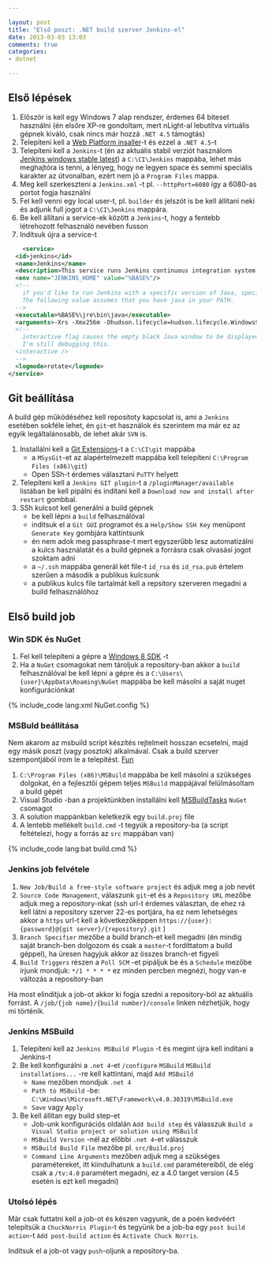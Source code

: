 ```yaml
---

layout: post
title: "Első poszt: .NET build szerver Jenkins-el"
date: 2013-03-03 13:03
comments: true
categories: 
- dotnet

---
```


Első lépések
------------

1. Először is kell egy Windows 7 alap rendszer, érdemes 64 biteset használni (én elsőre XP-re gondoltam, mert nLight-al lebutítva virtuális gépnek kiváló, csak nincs már hozzá `.NET 4.5` támogtás)
2. Telepíteni kell a [Web Platform insaller](http://go.microsoft.com/fwlink/?LinkID=145505)-t és ezzel a `.NET 4.5`-t
3. Telepíteni kell a `Jenkins`-t (én az aktuális stabil verziót használom [Jenkins windows stable latest](http://mirrors.jenkins-ci.org/windows-stable/latest)) a `C:\CI\Jenkins` mappába, lehet más meghajtóra is tenni, a lényeg, hogy ne legyen space és semmi speciális karakter az útvonalban, ezért nem jó a `Program Files` mappa.
4. Meg kell szerkeszteni a `Jenkins.xml` -t pl. `--httpPort=6080` így a 6080-as portot fogja használni  
5. Fel kell venni egy local user-t, pl. `builder` és jelszót is be kell állítani neki és adjunk full jogot a `C:\CI\Jenkins` mappára.
6. Be kell állítani a service-ek között a `Jenkins`-t, hogy a fentebb létrehozott felhasználó nevében fusson
7. Indítsuk újra a service-t
``` xml Jenkins config
	<service>
  <id>jenkins</id>
  <name>Jenkins</name>
  <description>This service runs Jenkins continuous integration system.</description>
  <env name="JENKINS_HOME" value="%BASE%"/>
  <!--
    if you'd like to run Jenkins with a specific version of Java, specify a full path to java.exe.
    The following value assumes that you have java in your PATH.
  -->
  <executable>%BASE%\jre\bin\java</executable>
  <arguments>-Xrs -Xmx256m -Dhudson.lifecycle=hudson.lifecycle.WindowsServiceLifecycle -jar "%BASE%\jenkins.war" --httpPort=6080</arguments>
  <!--
    interactive flag causes the empty black Java window to be displayed.
    I'm still debugging this.
  <interactive />
  -->
  <logmode>rotate</logmode>
</service>
```
<!--more-->

Git beállítása
--------------

A build gép működéséhez kell repositoty kapcsolat is, ami a `Jenkins` esetében sokféle lehet, én `git`-et használok és szerintem ma már ez az egyik legáltalánosabb, de lehet akár `SVN` is.

1. Installálni kell a [Git Extensions](http://code.google.com/p/gitextensions/downloads/list)-t a `C:\CI\git` mappába 
	- a `MSysGit`-et az alapértelmezett mappába kell telepíteni `C:\Program Files (x86)\git`)
	- Open SSh-t érdemes választani `PuTTY` helyett
2. Telepíteni kell a `Jenkins GIT plugin`-t a `/pluginManager/available` listában be kell pipálni és indítani kell a `Download now and install after restart` gombbal.
3. SSh kulcsot kell generálni a build gépnek
	- be kell lépni a `build` felhasználóval
	- indítsuk el a `Git GUI` programot és a `Help/Show SSH Key` menüpont `Generate Key` gombjára kattintsunk
	- én nem adok meg passphrase-t mert egyszerűbb lesz automatizálni a kulcs használatát és a build gépnek a forrásra csak olvasási jogot szoktam adni
	- a `~/.ssh` mappába generál két file-t `id_rsa` és `id_rsa.pub` értelem szerűen a második a publikus kulcsunk
	- a publikus kulcs file tartalmát kell a repsitory szerveren megadni a build felhasználóhoz

Első build job
--------------

### Win SDK és NuGet

1. Fel kell telepíteni a gépre a [Windows 8 SDK](http://msdn.microsoft.com/en-us/windows/desktop/hh852363.aspx) -t
2. Ha a `NuGet` csomagokat nem tároljuk a repository-ban akkor a `build` felhasználóval be kell lépni a gépre és a `C:\Users\{user}\AppData\Roaming\NuGet` mappába be kell másolni a saját nuget konfigurációnkat  

{% include_code lang:xml NuGet.config %}

### MSBuld beállítása

Nem akarom az msbuild script készítés rejtelmeit hosszan ecsetelni, majd egy másik poszt (vagy posztok) alkalmával. Csak a build szerver szempontjából írom le a telepítést. [Fun](http://devopsreactions.tumblr.com/post/44210497845/visiting-the-guy-that-wrote-the-build-scripts)

1. `C:\Program Files (x86)\MSBuild` mappába be kell másolni a szükséges dolgokat, én a fejlesztői gépem teljes `MSBuild` mappájával felülmásoltam a build gépét
2. Visual Studio -ban a projektünkben installálni kell [MSBuildTasks](http://nuget.org/packages/MSBuildTasks/) `NuGet` csomagot
3. A solution mappánkban keletkezik egy `build.proj` file
4. A lentebb mellékelt `build.cmd` -t tegyük a repository-ba (a script feltételezi, hogy a forrás az `src` mappában van)

{% include_code lang:bat build.cmd %}

### Jenkins job felvétele

1. `New Job/Build a free-style software project` és adjuk meg a job nevét
2. `Source Code Management`, válaszunk `git`-et és a `Repository URL` mezőbe adjuk meg a repository-nkat (ssh url-t érdemes választan, de ehez rá kell látni a repository szerver 22-es portjára, ha ez nem lehetséges akkor a `https` url-t kell a következőképpen `https://{user}:{password}@{git server}/{repository}.git` )
3. `Branch Specifier` mezőbe a build branch-et kell megadni (én mindíg saját branch-ben dolgozom és csak a `master`-t fordíttatom a build géppel), ha üresen hagyjuk akkor az összes branch-et figyeli
4. `Build Triggers` részen a `Poll SCM` -et pipáljuk be és a `Schedule` mezőbe írjunk mondjuk: `*/1 * * * *` ez minden percben megnézi, hogy van-e változás a repository-ban

Ha most elindítjuk a job-ot akkor ki fogja szedni a repository-ból az aktuális forrást. A `/job/{job name}/{build number}/console` linken nézhetjük, hogy mi történik.

### Jenkins MSBuild

1. Telepíteni kell az `Jenkins MSBuild Plugin` -t és megint újra kell indítani a Jenkins-t
2. Be kell konfigurálni a `.net 4`-et	`/configure` `MSBuild` `MSBuild installations...` -re kell kattintani, majd `Add MSBuild`
	- `Name` mezőben mondjuk `.net 4`
	- `Path to MSBuild` -be: `C:\Windows\Microsoft.NET\Framework\v4.0.30319\MSBuild.exe`
	- `Save` vagy `Apply`
3. Be kell állítan egy build step-et	
	- Job-unk konfigurációs oldalán `Add build step` és válasszuk `Build a Visual Studio project or solution using MSBuild`
	- `MSBuild Version` -nél az előbbi `.net 4`-et válasszuk
	- `MSBuild Build File` mezőbe pl. `src/Build.proj`
	- `Command Line Arguments` mezőben adjuk meg a szükséges paramétereket, itt kiindulhatunk a `build.cmd` paramétereiből, de elég csak a `/tv:4.0` paramétert megadni, ez a 4.0 target version (4.5 esetén is ezt kell megadni)

### Utolsó lépés

Már csak futtatni kell a job-ot és készen vagyunk, de a poén kedvéért telepítsük a `ChuckNorris Plugin`-t és tegyünk be a job-ba egy `post build action`-t `Add post-build action` és `Activate Chuck Norris`.

Indítsuk el a job-ot vagy `push`-oljunk a repository-ba. 
